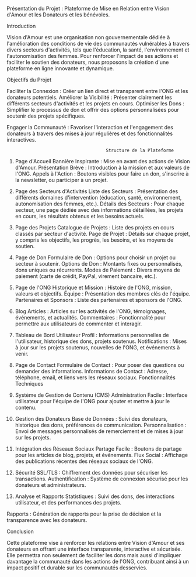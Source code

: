 Présentation du Projet : Plateforme de Mise en Relation entre Vision d'Amour et les Donateurs et les bénévoles.

Introduction

Vision d'Amour est une organisation non gouvernementale dédiée à l'amélioration des conditions de vie des communautés vulnérables à travers divers secteurs d'activités, tels que l'éducation, la santé, l'environnement et l'autonomisation des femmes. Pour renforcer l'impact de ses actions et faciliter le soutien des donateurs, nous proposons la création d'une plateforme en ligne innovante et dynamique.

Objectifs du Projet

Faciliter la Connexion : Créer un lien direct et transparent entre l'ONG et les donateurs potentiels.
Améliorer la Visibilité : Présenter clairement les différents secteurs d'activités et les projets en cours.
Optimiser les Dons : Simplifier le processus de don et offrir des options personnalisées pour soutenir des projets spécifiques.

Engager la Communauté : Favoriser l'interaction et l'engagement des donateurs à travers des mises à jour régulières et des fonctionnalités interactives.
   
                                          
                                          
                                          Structure de la Plateforme
1. Page d'Accueil
Bannière Inspirante : Mise en avant des actions de Vision d'Amour.
Présentation Brève : Introduction à la mission et aux valeurs de l'ONG.
Appels à l'Action : Boutons visibles pour faire un don, s'inscrire à la newsletter, ou participer à un projet.

2. Page des Secteurs d'Activités
Liste des Secteurs : Présentation des différents domaines d'intervention (éducation, santé, environnement, autonomisation des femmes, etc.).
Détails des Secteurs : Pour chaque secteur, une page dédiée avec des informations détaillées, les projets en cours, les résultats obtenus et les besoins actuels.

3. Page des Projets
Catalogue de Projets : Liste des projets en cours classés par secteur d'activité.
Page de Projet : Détails sur chaque projet, y compris les objectifs, les progrès, les besoins, et les moyens de soutien.

4. Page de Don
Formulaire de Don : Options pour choisir un projet ou secteur à soutenir.
Options de Don : Montants fixes ou personnalisés, dons uniques ou récurrents.
Modes de Paiement : Divers moyens de paiement (carte de crédit, PayPal, virement bancaire, etc.).

5. Page de l'ONG
Historique et Mission : Histoire de l'ONG, mission, valeurs et objectifs.
Équipe : Présentation des membres clés de l'équipe.
Partenaires et Sponsors : Liste des partenaires et sponsors de l'ONG.

6. Blog
Articles : Articles sur les activités de l'ONG, témoignages, événements, et actualités.
Commentaires : Fonctionnalité pour permettre aux utilisateurs de commenter et interagir.

7. Tableau de Bord Utilisateur
Profil : Informations personnelles de l'utilisateur, historique des dons, projets soutenus.
Notifications : Mises à jour sur les projets soutenus, nouvelles de l'ONG, et événements à venir.

8. Page de Contact
Formulaire de Contact : Pour poser des questions ou demander des informations.
Informations de Contact : Adresse, téléphone, email, et liens vers les réseaux sociaux.
Fonctionnalités Techniques

1. Système de Gestion de Contenu (CMS)
Administration Facile : Interface utilisateur pour l'équipe de l'ONG pour ajouter et mettre à jour le contenu.

2. Gestion des Donateurs
Base de Données : Suivi des donateurs, historique des dons, préférences de communication.
Personnalisation : Envoi de messages personnalisés de remerciement et de mises à jour sur les projets.

3. Intégration des Réseaux Sociaux
Partage Facile : Boutons de partage pour les articles de blog, projets, et événements.
Flux Social : Affichage des publications récentes des réseaux sociaux de l'ONG.

4. Sécurité
SSL/TLS : Chiffrement des données pour sécuriser les transactions.
Authentification : Système de connexion sécurisé pour les donateurs et administrateurs.

5. Analyse et Rapports
Statistiques : Suivi des dons, des interactions utilisateur, et des performances des projets.

Rapports : Génération de rapports pour la prise de décision et la transparence avec les donateurs.



Conclusion

Cette plateforme vise à renforcer les relations entre Vision d'Amour et ses donateurs en offrant une interface transparente, interactive et sécurisée. Elle permettra non seulement de faciliter les dons mais aussi d'impliquer davantage la communauté dans les actions de l'ONG, contribuant ainsi à un impact positif et durable sur les communautés desservies.





